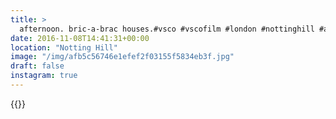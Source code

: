 ```yaml
---
title: >
  afternoon. bric-a-brac houses.#vsco #vscofilm #london #nottinghill #architecture
date: 2016-11-08T14:41:31+00:00
location: "Notting Hill"
image: "/img/afb5c56746e1efef2f03155f5834eb3f.jpg"
draft: false
instagram: true
---
```


{{<photo src="/img/afb5c56746e1efef2f03155f5834eb3f.jpg">}}
